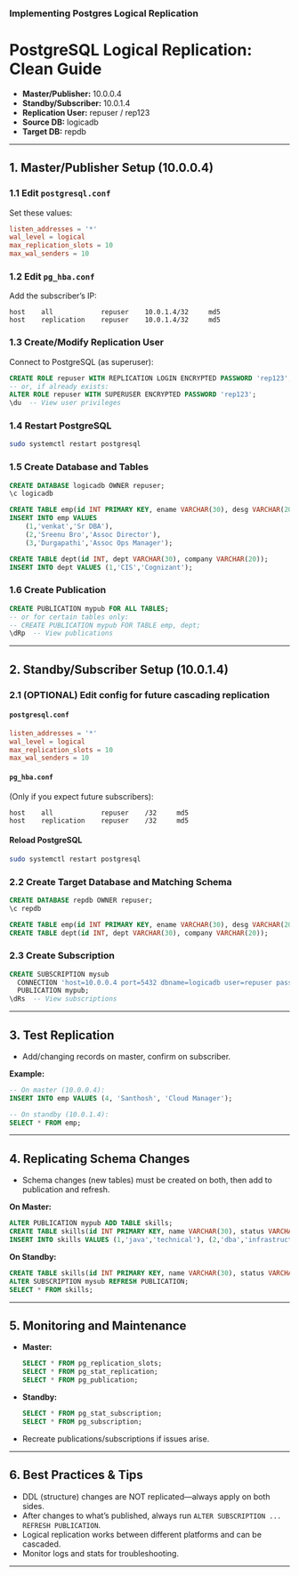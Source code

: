 ### Implementing Postgres Logical Replication

# PostgreSQL Logical Replication: Clean Guide

- **Master/Publisher:** 10.0.0.4  
- **Standby/Subscriber:** 10.0.1.4  
- **Replication User:** repuser / rep123  
- **Source DB:** logicadb  
- **Target DB:** repdb

***

## 1. Master/Publisher Setup (10.0.0.4)

### 1.1 Edit `postgresql.conf`
Set these values:
```conf
listen_addresses = '*'
wal_level = logical
max_replication_slots = 10
max_wal_senders = 10
```

### 1.2 Edit `pg_hba.conf`
Add the subscriber’s IP:
```
host    all            repuser    10.0.1.4/32     md5
host    replication    repuser    10.0.1.4/32     md5
```

### 1.3 Create/Modify Replication User
Connect to PostgreSQL (as superuser):
```sql
CREATE ROLE repuser WITH REPLICATION LOGIN ENCRYPTED PASSWORD 'rep123';
-- or, if already exists:
ALTER ROLE repuser WITH SUPERUSER ENCRYPTED PASSWORD 'rep123';
\du  -- View user privileges
```

### 1.4 Restart PostgreSQL
```bash
sudo systemctl restart postgresql
```

### 1.5 Create Database and Tables
```sql
CREATE DATABASE logicadb OWNER repuser;
\c logicadb

CREATE TABLE emp(id INT PRIMARY KEY, ename VARCHAR(30), desg VARCHAR(20));
INSERT INTO emp VALUES
    (1,'venkat','Sr DBA'),
    (2,'Sreenu Bro','Assoc Director'),
    (3,'Durgapathi','Assoc Ops Manager');

CREATE TABLE dept(id INT, dept VARCHAR(30), company VARCHAR(20));
INSERT INTO dept VALUES (1,'CIS','Cognizant');
```

### 1.6 Create Publication
```sql
CREATE PUBLICATION mypub FOR ALL TABLES;
-- or for certain tables only:
-- CREATE PUBLICATION mypub FOR TABLE emp, dept;
\dRp  -- View publications
```

***

## 2. Standby/Subscriber Setup (10.0.1.4)

### 2.1 (OPTIONAL) Edit config for future cascading replication

#### `postgresql.conf`
```conf
listen_addresses = '*'
wal_level = logical
max_replication_slots = 10
max_wal_senders = 10
```

#### `pg_hba.conf`
(Only if you expect future subscribers):
```
host    all            repuser    /32     md5
host    replication    repuser    /32     md5
```

#### Reload PostgreSQL
```bash
sudo systemctl restart postgresql
```

### 2.2 Create Target Database and Matching Schema
```sql
CREATE DATABASE repdb OWNER repuser;
\c repdb

CREATE TABLE emp(id INT PRIMARY KEY, ename VARCHAR(30), desg VARCHAR(20));
CREATE TABLE dept(id INT, dept VARCHAR(30), company VARCHAR(20));
```

### 2.3 Create Subscription
```sql
CREATE SUBSCRIPTION mysub
  CONNECTION 'host=10.0.0.4 port=5432 dbname=logicadb user=repuser password=rep123'
  PUBLICATION mypub;
\dRs  -- View subscriptions
```

***

## 3. Test Replication

- Add/changing records on master, confirm on subscriber.

**Example:**
```sql
-- On master (10.0.0.4):
INSERT INTO emp VALUES (4, 'Santhosh', 'Cloud Manager');

-- On standby (10.0.1.4):
SELECT * FROM emp;
```

***

## 4. Replicating Schema Changes

- Schema changes (new tables) must be created on both, then add to publication and refresh.

**On Master:**
```sql
ALTER PUBLICATION mypub ADD TABLE skills;
CREATE TABLE skills(id INT PRIMARY KEY, name VARCHAR(30), status VARCHAR(20));
INSERT INTO skills VALUES (1,'java','technical'), (2,'dba','infrastructure');
```
**On Standby:**
```sql
CREATE TABLE skills(id INT PRIMARY KEY, name VARCHAR(30), status VARCHAR(20));
ALTER SUBSCRIPTION mysub REFRESH PUBLICATION;
SELECT * FROM skills;
```

***

## 5. Monitoring and Maintenance

- **Master:**
    ```sql
    SELECT * FROM pg_replication_slots;
    SELECT * FROM pg_stat_replication;
    SELECT * FROM pg_publication;
    ```
- **Standby:**
    ```sql
    SELECT * FROM pg_stat_subscription;
    SELECT * FROM pg_subscription;
    ```

- Recreate publications/subscriptions if issues arise.

***

## 6. Best Practices & Tips

- DDL (structure) changes are NOT replicated—always apply on both sides.
- After changes to what’s published, always run `ALTER SUBSCRIPTION ... REFRESH PUBLICATION`.
- Logical replication works between different platforms and can be cascaded.
- Monitor logs and stats for troubleshooting.

***

